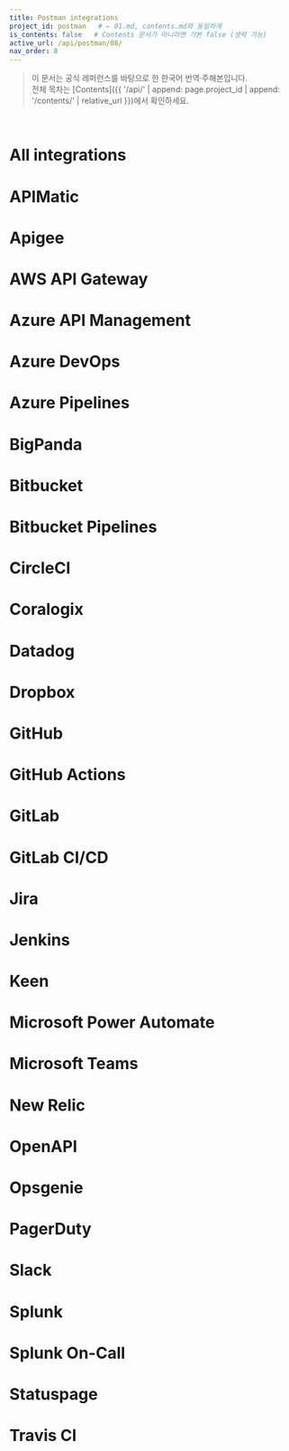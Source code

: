 ```yaml
---
title: Postman integrations
project_id: postman   # ← 01.md, contents.md와 동일하게
is_contents: false   # Contents 문서가 아니라면 기본 false (생략 가능)
active_url: /api/postman/08/
nav_order: 8
---
```


> 이 문서는 공식 레퍼런스를 바탕으로 한 한국어 번역·주해본입니다.  
> 전체 목차는 [Contents]({{ '/api/' | append: page.project_id | append: '/contents/' | relative_url }})에서 확인하세요.

<br>

# All integrations
# APIMatic
# Apigee
# AWS API Gateway
# Azure API Management
# Azure DevOps
# Azure Pipelines
# BigPanda
# Bitbucket
# Bitbucket Pipelines
# CircleCI
# Coralogix
# Datadog
# Dropbox
# GitHub
# GitHub Actions
# GitLab
# GitLab CI/CD
# Jira
# Jenkins
# Keen
# Microsoft Power Automate
# Microsoft Teams
# New Relic
# OpenAPI
# Opsgenie
# PagerDuty
# Slack
# Splunk
# Splunk On-Call
# Statuspage
# Travis CI

